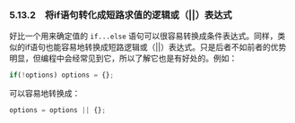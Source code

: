 ### 5.13.2　将if语句转化成短路求值的逻辑或（||）表达式

好比一个用来确定值的 `if...else` 语句可以很容易转换成条件表达式。同样，类似的if语句也能容易地转换成短路逻辑或（||）表达式。只是后者不如前者的优势明显，但编程中会经常见到它，所以了解它也是有好处的。例如：

```javascript
if(!options) options = {};
```

可以容易地转换成：

```javascript
options = options || {};
```

